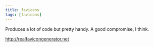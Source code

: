 ```yaml
---
title: favicons
tags: [favicons]
---
```

Produces a lot of code but pretty handy. A good compromise, I think.

<http://realfavicongenerator.net>
